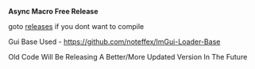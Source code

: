 <strong>Async Macro Free Release</strong>

goto <a href="https://github.com/kuwhy/Async-Macro/releases/tag/v1">releases</a> if you dont want to compile 

Gui Base Used - https://github.com/noteffex/ImGui-Loader-Base

Old Code Will Be Releasing A Better/More Updated Version In The Future
